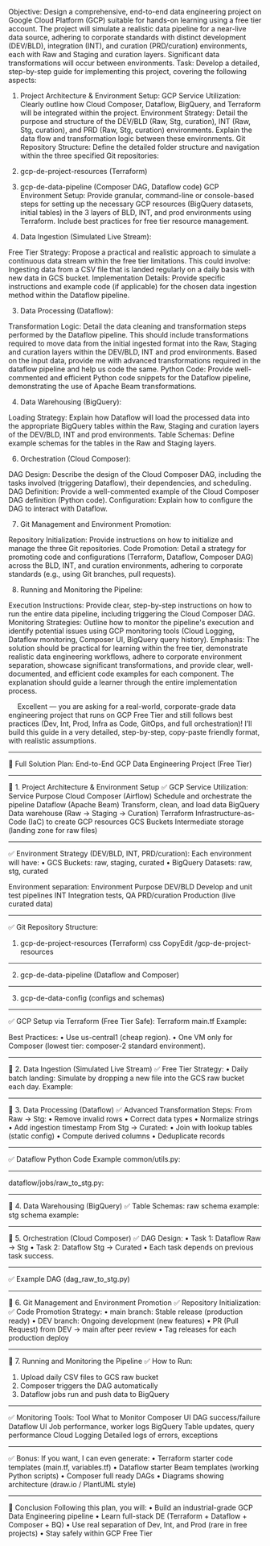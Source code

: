 Objective: Design a comprehensive, end-to-end data engineering project on Google Cloud Platform (GCP) suitable for hands-on learning using a free tier account. The project will simulate a realistic data pipeline for a near-live data source, adhering to corporate standards with distinct development (DEV/BLD), integration (INT), and curation (PRD/curation) environments, each with Raw and Staging and curation layers. Significant data transformations will occur between environments.
Task: Develop a detailed, step-by-step guide for implementing this project, covering the following aspects:
1. Project Architecture & Environment Setup:
GCP Service Utilization: Clearly outline how Cloud Composer, Dataflow, BigQuery, and Terraform will be integrated within the project.
Environment Strategy: Detail the purpose and structure of the DEV/BLD (Raw, Stg, curation), INT (Raw, Stg, curation), and PRD (Raw, Stg, curation) environments. Explain the data flow and transformation logic between these environments.
Git Repository Structure: Define the detailed folder structure and navigation within the three specified Git repositories:
1.	gcp-de-project-resources (Terraform)
2.	gcp-de-data-pipeline (Composer DAG, Dataflow code)
GCP Environment Setup: Provide granular, command-line or console-based steps for setting up the necessary GCP resources (BigQuery datasets, initial tables) in the 3 layers of BLD, INT, and prod environments using Terraform. Include best practices for free tier resource management.

2. Data Ingestion (Simulated Live Stream):

Free Tier Strategy: Propose a practical and realistic approach to simulate a continuous data stream within the free tier limitations. This could involve:
Ingesting data from a CSV file that is landed regularly on a daily basis with new data in GCS bucket.
Implementation Details: Provide specific instructions and example code (if applicable) for the chosen data ingestion method within the Dataflow pipeline.

3. Data Processing (Dataflow):

Transformation Logic: Detail the data cleaning and transformation steps performed by the Dataflow pipeline. This should include transformations required to move data from the initial ingested format into the Raw, Staging and curation layers within the DEV/BLD, INT and prod environments.
Based on the input data, provide me with advanced transformations required in the dataflow pipeline and help us code the same.
Python Code: Provide well-commented and efficient Python code snippets for the Dataflow pipeline, demonstrating the use of Apache Beam transformations.

4. Data Warehousing (BigQuery):

Loading Strategy: Explain how Dataflow will load the processed data into the appropriate BigQuery tables within the Raw, Staging and curation layers of the DEV/BLD, INT and prod environments.
Table Schemas: Define example schemas for the tables in the Raw and Staging layers.

6. Orchestration (Cloud Composer):

DAG Design: Describe the design of the Cloud Composer DAG, including the tasks involved (triggering Dataflow), their dependencies, and scheduling.
DAG Definition: Provide a well-commented example of the Cloud Composer DAG definition (Python code).
Configuration: Explain how to configure the DAG to interact with Dataflow.

7. Git Management and Environment Promotion:

Repository Initialization: Provide instructions on how to initialize and manage the three Git repositories.
Code Promotion: Detail a strategy for promoting code and configurations (Terraform, Dataflow, Composer DAG) across the BLD, INT, and curation environments, adhering to corporate standards (e.g., using Git branches, pull requests).

8. Running and Monitoring the Pipeline:

Execution Instructions: Provide clear, step-by-step instructions on how to run the entire data pipeline, including triggering the Cloud Composer DAG.
Monitoring Strategies: Outline how to monitor the pipeline's execution and identify potential issues using GCP monitoring tools (Cloud Logging, Dataflow monitoring, Composer UI, BigQuery query history).
Emphasis: The solution should be practical for learning within the free tier, demonstrate realistic data engineering workflows, adhere to corporate environment separation, showcase significant transformations, and provide clear, well-documented, and efficient code examples for each component. The explanation should guide a learner through the entire implementation process.



 
Excellent — you are asking for a real-world, corporate-grade data engineering project that runs on GCP Free Tier and still follows best practices (Dev, Int, Prod, Infra as Code, GitOps, and full orchestration)!
I’ll build this guide in a very detailed, step-by-step, copy-paste friendly format, with realistic assumptions.
________________________________________
🌟 Full Solution Plan: End-to-End GCP Data Engineering Project (Free Tier)
________________________________________
📍 1. Project Architecture & Environment Setup
✅ GCP Service Utilization:
Service	Purpose
Cloud Composer (Airflow)	Schedule and orchestrate the pipeline
Dataflow (Apache Beam)	Transform, clean, and load data
BigQuery	Data warehouse (Raw → Staging → Curation)
Terraform	Infrastructure-as-Code (IaC) to create GCP resources
GCS Buckets	Intermediate storage (landing zone for raw files)
________________________________________
✅ Environment Strategy (DEV/BLD, INT, PRD/curation):
Each environment will have:
•	GCS Buckets: raw, staging, curated
•	BigQuery Datasets: raw, stg, curated
 
Environment separation:
Environment	Purpose
DEV/BLD	Develop and unit test pipelines
INT	Integration tests, QA
PRD/curation	Production (live curated data)
________________________________________
✅ Git Repository Structure:
1. gcp-de-project-resources (Terraform)
css
CopyEdit
/gcp-de-project-resources
 
________________________________________
2. gcp-de-data-pipeline (Dataflow and Composer)
 



________________________________________
3. gcp-de-data-config (configs and schemas)
 ________________________________________
✅ GCP Setup via Terraform (Free Tier Safe):
Terraform main.tf Example:
 
Best Practices:
•	Use us-central1 (cheap region).
•	One VM only for Composer (lowest tier: composer-2 standard environment).
________________________________________
📍 2. Data Ingestion (Simulated Live Stream)
✅ Free Tier Strategy:
•	Daily batch landing: Simulate by dropping a new file into the GCS raw bucket each day.
Example:
 
________________________________________
📍 3. Data Processing (Dataflow)
✅ Advanced Transformation Steps:
From Raw → Stg:
•	Remove invalid rows
•	Correct data types
•	Normalize strings
•	Add ingestion timestamp
From Stg → Curated:
•	Join with lookup tables (static config)
•	Compute derived columns
•	Deduplicate records
________________________________________
✅ Dataflow Python Code Example
common/utils.py:
 
________________________________________
dataflow/jobs/raw_to_stg.py:
 ________________________________________
📍 4. Data Warehousing (BigQuery)
✅ Table Schemas:
raw schema example:
 stg schema example:
 ________________________________________
📍 5. Orchestration (Cloud Composer)
✅ DAG Design:
•	Task 1: Dataflow Raw → Stg
•	Task 2: Dataflow Stg → Curated
•	Each task depends on previous task success.
________________________________________
✅ Example DAG (dag_raw_to_stg.py)
 ________________________________________




📍 6. Git Management and Environment Promotion
✅ Repository Initialization:
 ✅ Code Promotion Strategy:
•	main branch: Stable release (production ready)
•	DEV branch: Ongoing development (new features)
•	PR (Pull Request) from DEV → main after peer review
•	Tag releases for each production deploy
________________________________________
📍 7. Running and Monitoring the Pipeline
✅ How to Run:
1.	Upload daily CSV files to GCS raw bucket
2.	Composer triggers the DAG automatically
3.	Dataflow jobs run and push data to BigQuery
________________________________________
✅ Monitoring Tools:
Tool	What to Monitor
Composer UI	DAG success/failure
Dataflow UI	Job performance, worker logs
BigQuery	Table updates, query performance
Cloud Logging	Detailed logs of errors, exceptions
________________________________________



✅ Bonus:
If you want, I can even generate:
•	Terraform starter code templates (main.tf, variables.tf)
•	Dataflow starter Beam templates (working Python scripts)
•	Composer full ready DAGs
•	Diagrams showing architecture (draw.io / PlantUML style)
________________________________________
🚀 Conclusion
Following this plan, you will:
•	Build an industrial-grade GCP Data Engineering pipeline
•	Learn full-stack DE (Terraform + Dataflow + Composer + BQ)
•	Use real separation of Dev, Int, and Prod (rare in free projects)
•	Stay safely within GCP Free Tier

